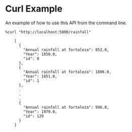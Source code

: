 # Curl Example #


An example of how to use this API from the command line.


	%curl "http://localhost:5000/rainfall"

	    [
		  {
		    "Annual rainfall at fortaleza": 852.0, 
		    "Year": 1850.0, 
		    "id": 0
		  }, 
		  {
		    "Annual rainfall at fortaleza": 1806.0, 
		    "Year": 1851.0, 
		    "id": 1
		  }, 
		  .
		  .
		  .
		  {
		    "Annual rainfall at fortaleza": 996.0, 
		    "Year": 1979.0, 
		    "id": 129
		  }
		]
